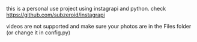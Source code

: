 this is a personal use project using instagrapi and python. check https://github.com/subzeroid/instagrapi

videos are not supported and make sure your photos are in the Files folder (or change it in config.py)
